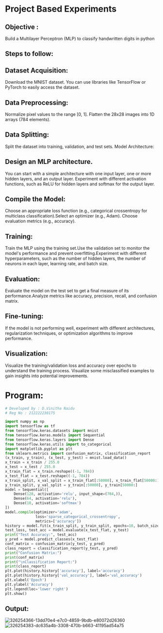 # Project Based Experiments
## Objective :
 Build a Multilayer Perceptron (MLP) to classify handwritten digits in python
## Steps to follow:
## Dataset Acquisition:
Download the MNIST dataset. You can use libraries like TensorFlow or PyTorch to easily access the dataset.
## Data Preprocessing:
Normalize pixel values to the range [0, 1].
Flatten the 28x28 images into 1D arrays (784 elements).
## Data Splitting:

Split the dataset into training, validation, and test sets.
Model Architecture:
## Design an MLP architecture. 
You can start with a simple architecture with one input layer, one or more hidden layers, and an output layer.
Experiment with different activation functions, such as ReLU for hidden layers and softmax for the output layer.
## Compile the Model:
Choose an appropriate loss function (e.g., categorical crossentropy for multiclass classification).Select an optimizer (e.g., Adam).
Choose evaluation metrics (e.g., accuracy).
## Training:
Train the MLP using the training set.Use the validation set to monitor the model's performance and prevent overfitting.Experiment with different hyperparameters, such as the number of hidden layers, the number of neurons in each layer, learning rate, and batch size.
## Evaluation:

Evaluate the model on the test set to get a final measure of its performance.Analyze metrics like accuracy, precision, recall, and confusion matrix.
## Fine-tuning:
If the model is not performing well, experiment with different architectures, regularization techniques, or optimization algorithms to improve performance.
## Visualization:
Visualize the training/validation loss and accuracy over epochs to understand the training process. Visualize some misclassified examples to gain insights into potential improvements.

# Program:
```Python
# Developed by : D.Vinitha Naidu
# Reg No : 212222230175

import numpy as np
import tensorflow as tf
from tensorflow.keras.datasets import mnist
from tensorflow.keras.models import Sequential
from tensorflow.keras.layers import Dense
from tensorflow.keras.utils import to_categorical
import matplotlib.pyplot as plt
from sklearn.metrics import confusion_matrix, classification_report
(x_train, y_train), (x_test, y_test) = mnist.load_data()
x_train = x_train / 255.0
x_test = x_test / 255.0
x_train_flat = x_train.reshape((-1, 784))
x_test_flat = x_test.reshape((-1, 784))
x_train_split, x_val_split = x_train_flat[:50000], x_train_flat[50000:]
y_train_split, y_val_split = y_train[:50000], y_train[50000:]
model = Sequential([
    Dense(128, activation='relu', input_shape=(784,)),
    Dense(64, activation='relu'),
    Dense(10, activation='softmax')
])
model.compile(optimizer='adam',
              loss='sparse_categorical_crossentropy',
              metrics=['accuracy'])
history = model.fit(x_train_split, y_train_split, epochs=10, batch_size=64, validation_data=(x_val_split, y_val_split))
test_loss, test_acc = model.evaluate(x_test_flat, y_test)
print("Test Accuracy:", test_acc)
y_pred = model.predict_classes(x_test_flat)
conf_matrix = confusion_matrix(y_test, y_pred)
class_report = classification_report(y_test, y_pred)
print("Confusion Matrix:")
print(conf_matrix)
print("\nClassification Report:")
print(class_report)
plt.plot(history.history['accuracy'], label='accuracy')
plt.plot(history.history['val_accuracy'], label='val_accuracy')
plt.xlabel('Epoch')
plt.ylabel('Accuracy')
plt.legend(loc='lower right')
plt.show()
```

## Output:
![326254366-13dd70e4-e7c0-4859-9bdb-e80072d26360](https://github.com/ROHITJAIND/NN-Project-Based-Experiment/assets/118707073/76ec56e5-0253-4c52-aa2a-cc5522abe87e)
![326254383-dc635a4b-3308-470b-b663-41195ad54a75](https://github.com/ROHITJAIND/NN-Project-Based-Experiment/assets/118707073/a70306f1-0436-4e61-84d4-ac04081141fd)

